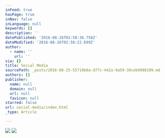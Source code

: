 ```yaml
---
inFeed: true
hasPage: true
inNav: false
inLanguage: null
keywords: []
description: ''
datePublished: '2016-08-26T02:58:36.758Z'
dateModified: '2016-08-26T02:58:22.699Z'
author:
  - name: ''
    url: ''
via: {}
title: Social Media
sourcePath: _posts/2016-08-25-55710b0a-d77c-442a-9a59-30ceb9908109.md
authors: []
publisher:
  name: null
  domain: null
  url: null
  favicon: null
starred: false
url: social-media/index.html
_type: Article

---
```

![](https://the-grid-user-content.s3-us-west-2.amazonaws.com/547518a1-47db-4955-a7dd-2c96482e3f94.jpg)
![](webkit-fake-url://809f89c1-f8e6-4a25-9ebb-d53246106da4/imagejpeg)
